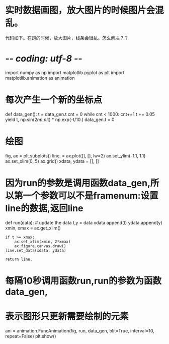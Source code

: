 # 实时数据画图，放大图片的时候图片会混乱。

代码如下。在跑的时候，放大图片，线条会很乱。怎么解决？？
# -*- coding: utf-8 -*-
 
import numpy as np
import matplotlib.pyplot as plt
import matplotlib.animation as animation

# 每次产生一个新的坐标点
def data_gen():
    t = data_gen.t
    cnt = 0
    while cnt < 1000:
        cnt+=1
        t += 0.05
        yield t, np.sin(2*np.pi*t) * np.exp(-t/10.)
data_gen.t = 0

# 绘图
fig, ax = plt.subplots()
line, = ax.plot([], [], lw=2)
ax.set_ylim(-1.1, 1.1)
ax.set_xlim(0, 5)
ax.grid()
xdata, ydata = [], []

# 因为run的参数是调用函数data_gen,所以第一个参数可以不是framenum:设置line的数据,返回line
def run(data):
    # update the data
    t,y = data
    xdata.append(t)
    ydata.append(y)
    xmin, xmax = ax.get_xlim()

    if t >= xmax:
        ax.set_xlim(xmin, 2*xmax)
        ax.figure.canvas.draw()
    line.set_data(xdata, ydata)

    return line,
    
# 每隔10秒调用函数run,run的参数为函数data_gen,
# 表示图形只更新需要绘制的元素
ani = animation.FuncAnimation(fig, run, data_gen, blit=True, interval=10,
    repeat=False)
plt.show()

